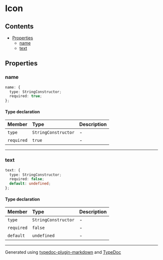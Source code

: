# Icon

## Contents

- [Properties](README.md#properties)
  - [name](README.md#name)
  - [text](README.md#text)

## Properties

### name

```ts
name: {
  type: StringConstructor;
  required: true;
};
```

#### Type declaration

| Member | Type | Description |
| :------ | :------ | :------ |
| `type` | `StringConstructor` | - |
| `required` | `true` | - |

***

### text

```ts
text: {
  type: StringConstructor;
  required: false;
  default: undefined;
};
```

#### Type declaration

| Member | Type | Description |
| :------ | :------ | :------ |
| `type` | `StringConstructor` | - |
| `required` | `false` | - |
| `default` | `undefined` | - |

***

Generated using [typedoc-plugin-markdown](https://www.npmjs.com/package/typedoc-plugin-markdown) and [TypeDoc](https://typedoc.org/)
